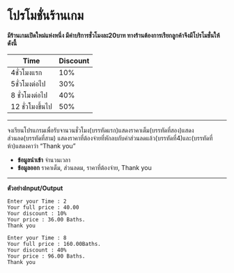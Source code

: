 # โปรโมชั่นร้านเกม
 **มีร้านเกมเปิดใหม่แห่งหนึ่ง มีค่าบริการชั่วโมงละ20บาท ทางร้านต้องการเรียกลูกค้าจึงมีโปรโมชั่นให้ดังนี้**

|      Time          |       Discount   |
|--------------------|--------------------|
| 4ชั่วโมงแรก          |          10%        |
| 5ชั่วโมงต่อไป         |          30%        | 
| 8 ชั่วโมงต่อไป        |          40%        |
| 12 ชั่วโมงขึ้นไป       |          50%        |

---
จงเรียนโปรแกรมเพื่อรับจานวนชั่วโมง(บรรทัดแรก)แสดงราคาเต็ม(บรรทัดที่สอง)แสดงส่วนลด(บรรทัดที่สาม)
แสดงราคาที่ต้องจ่ายที่หักลบกับค่าส่วนลดแล้ว(บรรทัดที่4)และ(บรรทัดที่ห้า)แสดงคาว่า “Thank you”
* **ข้อมูลนำเข้า** จำนวนเวลา
* **ข้อมูลออก** ราคาเต็ม, ส่วนลดม, ราคาที่ต้องจ่าย, Thank you
---
**ตัวอย่างInput/Output**
```
Enter your Time : 2
Your full price : 40.00
Your discount : 10%
Your price : 36.00 Baths.
Thank you
```
```
Enter your Time : 8
Your full price : 160.00Baths.
Your discount : 40%
Your price : 96.00 Baths.
Thank you
```
